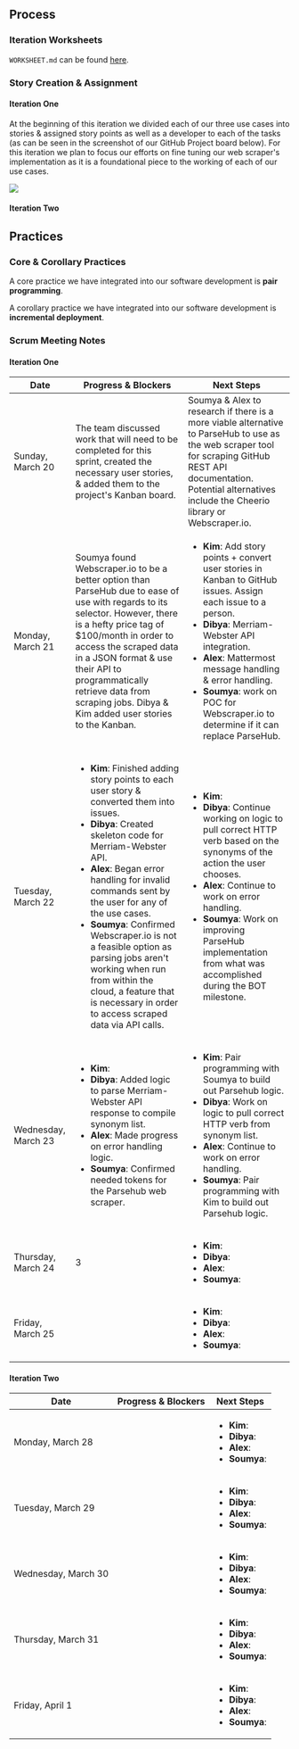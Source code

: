 ## Process
### Iteration Worksheets
`WORKSHEET.md` can be found [here](https://github.ncsu.edu/csc510-s2022/CSC510-17/blob/dev/WORKSHEET.md).

### Story Creation & Assignment
#### Iteration One
At the beginning of this iteration we divided each of our three use cases into stories & assigned story points as well as a developer to each of the tasks (as can be seen in the screenshot of our GitHub Project board below). For this iteration we plan to focus our efforts on fine tuning our web scraper's implementation as it is a foundational piece to the working of each of our use cases.

<img src="https://github.ncsu.edu/csc510-s2022/CSC510-17/blob/dev/img/iterationOne.png">

#### Iteration Two

## Practices
### Core & Corollary Practices
A core practice we have integrated into our software development is **pair programming**.

A corollary practice we have integrated into our software development is **incremental deployment**.
### Scrum Meeting Notes
#### Iteration One
| Date   | Progress & Blockers   |  Next Steps
| ------------- | ------------  |  ------------
| Sunday, March 20 | The team discussed work that will need to be completed for this sprint, created the necessary user stories, & added them to the project's Kanban board. | Soumya & Alex to research if there is a more viable alternative to ParseHub to use as the web scraper tool for scraping GitHub REST API documentation. Potential alternatives include the Cheerio library or Webscraper.io.
| Monday, March 21      | Soumya found Webscraper.io to be a better option than ParseHub due to ease of use with regards to its selector. However, there is a hefty price tag of $100/month in order to access the scraped data in a JSON format & use their API to programmatically retrieve data from scraping jobs. Dibya & Kim added user stories to the Kanban. |  <ul><li>**Kim**: Add story points + convert user stories in Kanban to GitHub issues. Assign each issue to a person.</li><li>**Dibya**: Merriam-Webster API integration.</li><li>**Alex**: Mattermost message handling & error handling.</li><li>**Soumya**: work on POC for Webscraper.io to determine if it can replace ParseHub.</li></ul>
| Tuesday, March 22      | <ul><li>**Kim**: Finished adding story points to each user story & converted them into issues.</li><li>**Dibya**: Created skeleton code for Merriam-Webster API.</li><li>**Alex**: Began error handling for invalid commands sent by the user for any of the use cases.</li><li>**Soumya**: Confirmed Webscraper.io is not a feasible option as parsing jobs aren't working when run from within the cloud, a feature that is necessary in order to access scraped data via API calls.</li></ul>             | <ul><li>**Kim**: </li><li>**Dibya**: Continue working on logic to pull correct HTTP verb based on the synonyms of the action the user chooses. </li><li>**Alex**: Continue to work on error handling. </li><li>**Soumya**: Work on improving ParseHub implementation from what was accomplished during the BOT milestone.</li></ul>
| Wednesday, March 23      | <ul><li>**Kim**: </li><li>**Dibya**: Added logic to parse Merriam-Webster API response to compile synonym list. </li><li>**Alex**: Made progress on error handling logic. </li><li>**Soumya**: Confirmed needed tokens for the Parsehub web scraper. </li></ul> | <ul><li>**Kim**: Pair programming with Soumya to build out Parsehub logic. </li><li>**Dibya**: Work on logic to pull correct HTTP verb from synonym list. </li><li>**Alex**: Continue to work on error handling.</li><li>**Soumya**: Pair programming with Kim to build out Parsehub logic. </li></ul>
| Thursday, March 24      | 3             | <ul><li>**Kim**: </li><li>**Dibya**: </li><li>**Alex**: </li><li>**Soumya**: </li></ul>
| Friday, March 25      | &nbsp;        | <ul><li>**Kim**: </li><li>**Dibya**: </li><li>**Alex**: </li><li>**Soumya**: </li></ul>

#### Iteration Two
| Date   | Progress & Blockers   |  Next Steps
| ------------- | ------------  |  ------------
| Monday, March 28      |           | <ul><li>**Kim**: </li><li>**Dibya**: </li><li>**Alex**: </li><li>**Soumya**: </li></ul>
| Tuesday, March 29      |              | <ul><li>**Kim**: </li><li>**Dibya**: </li><li>**Alex**: </li><li>**Soumya**: </li></ul>
| Wednesday, March 30      |              | <ul><li>**Kim**: </li><li>**Dibya**: </li><li>**Alex**: </li><li>**Soumya**: </li></ul>
| Thursday, March 31      |              | <ul><li>**Kim**: </li><li>**Dibya**: </li><li>**Alex**: </li><li>**Soumya**: </li></ul>
| Friday, April 1      |        | <ul><li>**Kim**: </li><li>**Dibya**: </li><li>**Alex**: </li><li>**Soumya**: </li></ul>
